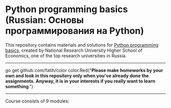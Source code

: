 # Python programming basics (Russian: Основы программирования на Python)
This repository contains materials and solutions for [Python programming basics](https://www.coursera.org/learn/python-osnovy-programmirovaniya), created by National Research University Higher School of Economics, one of the top research
universities in Russia.
*** 
go get github.com/fatih/color
color.Red("**Please make homeworks by your own and look in this repository only when you've already done the assignments. Anyway, it is in your interests if you really want to learn something**.")
*** 
Course consists of 9 modules:
